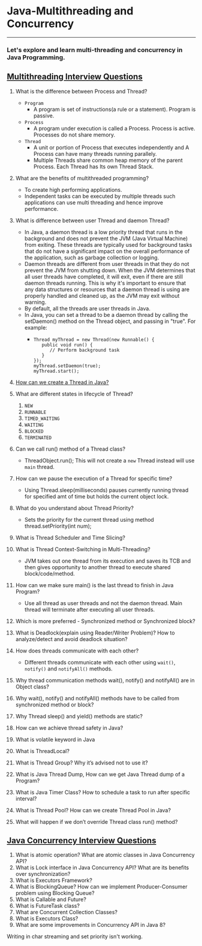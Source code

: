 # Java-Multithreading and Concurrency
---
### Let's explore and learn multi-threading and concurrency in Java Programming.

## [Multithreading Interview Questions](https://www.digitalocean.com/community/tutorials/java-multithreading-concurrency-interview-questions-answers)
1. What is the difference between Process and Thread?
   - ```Program``` 
     - A program is set of instructions(a rule or a statement). Program is passive.
   - ```Process``` 
     - A program under execution is called a Process. Process is active. Processes do not share memory.
   - ```Thread```
     - A unit or portion of Process that executes independently and A Process can have many threads running parallely.
     - Multiple Threads share common heap memory of the parent Process. Each Thread has Its own Thread Stack.
2. What are the benefits of multithreaded programming?
   - To create high performing applications.
   - Independent tasks can be executed by multiple threads such applications can use multi threading and hence improve performance.
3. What is difference between user Thread and daemon Thread? 
   - In Java, a daemon thread is a low priority thread that runs in the background and does not prevent the JVM (Java Virtual Machine) from exiting. These threads are typically used for background tasks that do not have a significant impact on the overall performance of the application, such as garbage collection or logging. 
   - Daemon threads are different from user threads in that they do not prevent the JVM from shutting down. When the JVM determines that all user threads have completed, it will exit, even if there are still daemon threads running. This is why it's important to ensure that any data structures or resources that a daemon thread is using are properly handled and cleaned up, as the JVM may exit without warning.
   - By default, all the threads are user threads in Java.
   - In Java, you can set a thread to be a daemon thread by calling the setDaemon() method on the Thread object, and passing in "true". For example:
     - ``` 
       Thread myThread = new Thread(new Runnable() { 
          public void run() {
             // Perform background task
          }
       });
       myThread.setDaemon(true);
       myThread.start();
       ```

4. [How can we create a Thread in Java?](https://medium.com/javarevisited/how-to-create-java-thread-using-thread-and-runnable-2023-14e965474a7)

5. What are different states in lifecycle of Thread? 
   1. `NEW`
   2. `RUNNABLE`
   3. `TIMED_WAITING`
   4. `WAITING`
   5. `BLOCKED`
   6. `TERMINATED`
6. Can we call run() method of a Thread class? 
   - ThreadObject.run(); This will not create a `new` Thread instead will use `main` thread.
7. How can we pause the execution of a Thread for specific time? 
   - Using Thread.sleep(milliseconds) pauses currently running thread for specified amt of time but holds the current object lock.
8. What do you understand about Thread Priority?
   - Sets the priority for the current thread using method thread.setPriority(int num);
9. What is Thread Scheduler and Time Slicing? 
10. What is Thread Context-Switching in Multi-Threading?
    - JVM takes out one thread from its execution and saves its TCB and then gives opportunity to another thread to execute shared block/code/method.
11. How can we make sure main() is the last thread to finish in Java Program? 
    - Use all thread as user threads and not the daemon thread. Main thread will terminate after executing all user threads.
12. Which is more preferred - Synchronized method or Synchronized block?
13. What is Deadlock(explain using Reader/Writer Problem)? How to analyze/detect and avoid deadlock situation?
14. How does threads communicate with each other? 
    - Different threads communicate with each other using `wait()`, `notify()` and `notifyAll()` methods.
15. Why thread communication methods wait(), notify() and notifyAll() are in Object class? 
16. Why wait(), notify() and notifyAll() methods have to be called from synchronized method or block? 
17. Why Thread sleep() and yield() methods are static? 
18. How can we achieve thread safety in Java? 
19. What is volatile keyword in Java 
20. What is ThreadLocal? 
21. What is Thread Group? Why it’s advised not to use it? 
22. What is Java Thread Dump, How can we get Java Thread dump of a Program? 
23. What is Java Timer Class? How to schedule a task to run after specific interval? 
24. What is Thread Pool? How can we create Thread Pool in Java? 
25. What will happen if we don’t override Thread class run() method?


## [Java Concurrency Interview Questions](https://www.digitalocean.com/community/tutorials/java-multithreading-concurrency-interview-questions-answers)

1. What is atomic operation? What are atomic classes in Java Concurrency API? 
2. What is Lock interface in Java Concurrency API? What are its benefits over synchronization? 
3. What is Executors Framework? 
4. What is BlockingQueue? How can we implement Producer-Consumer problem using Blocking Queue? 
5. What is Callable and Future? 
6. What is FutureTask class? 
7. What are Concurrent Collection Classes? 
8. What is Executors Class? 
9. What are some improvements in Concurrency API in Java 8?


Writing in char streaming and set priority isn't working.